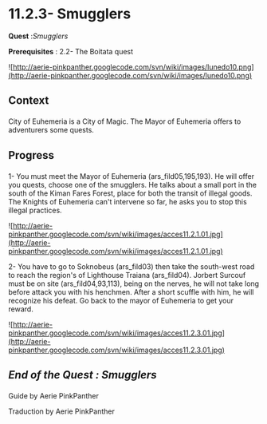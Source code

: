 # 11.2.3- Smugglers #


<p><b>Quest</b> :<em>Smugglers</em> </p>
<p><b>Prerequisites</b> : 2.2- The Boitata quest</p>

![http://aerie-pinkpanther.googlecode.com/svn/wiki/images/lunedo10.png](http://aerie-pinkpanther.googlecode.com/svn/wiki/images/lunedo10.png)

## <p><span>Context</span></p> ##

City of Euhemeria is a City of Magic. The Mayor of Euhemeria offers to adventurers some quests.


## <p>Progress</p> ##

1- You must meet the Mayor of Euhemeria (ars\_fild05,195,193). He will offer you quests, choose one of the smugglers. He talks about a small port in the south of the Kiman Fares Forest, place for both the transit of illegal goods. The Knights of Euhemeria can't intervene so far, he asks you to stop this illegal practices.


![http://aerie-pinkpanther.googlecode.com/svn/wiki/images/acces11.2.1.01.jpg](http://aerie-pinkpanther.googlecode.com/svn/wiki/images/acces11.2.1.01.jpg)



2- You have to go to Soknobeus (ars\_fild03) then take the south-west road to reach the region's of Lighthouse Traiana (ars\_fild04). Jorbert Surcouf must be on site (ars\_fild04,93,113), being on the nerves, he will not take long before attack you with his henchmen. After a short scuffle with him, he will recognize his defeat. Go back to the mayor of Euhemeria to get your reward.


![http://aerie-pinkpanther.googlecode.com/svn/wiki/images/acces11.2.3.01.jpg](http://aerie-pinkpanther.googlecode.com/svn/wiki/images/acces11.2.3.01.jpg)


## <p><em>End of the Quest : Smugglers</em></h2>
Guide by Aerie PinkPanther

Traduction by Aerie PinkPanther
</p>